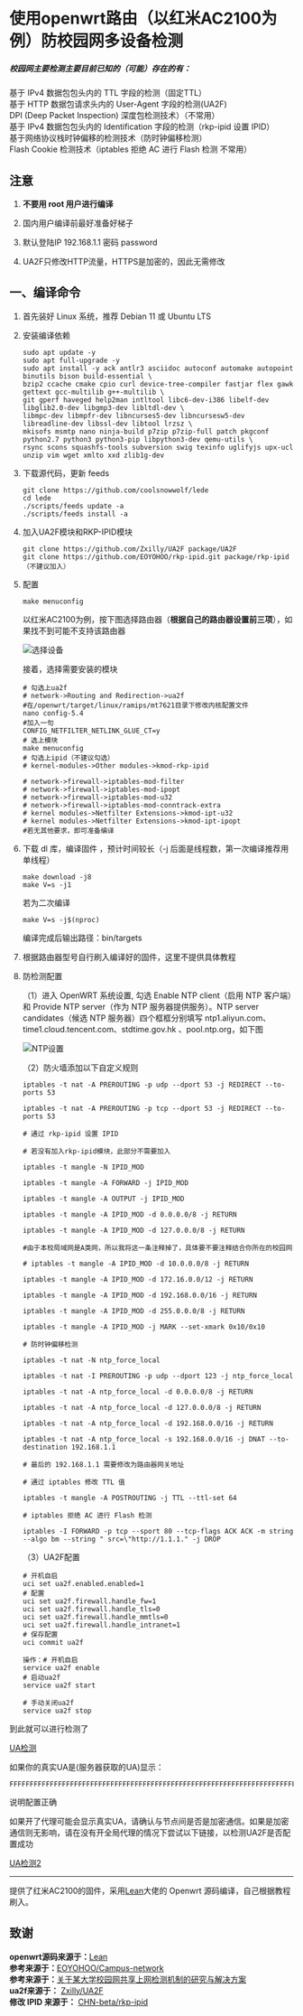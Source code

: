 # 使用openwrt路由（以红米AC2100为例）防校园网多设备检测

##### 校园网主要检测主要目前已知的（可能）存在的有：

基于 IPv4 数据包包头内的 TTL 字段的检测（固定TTL）<br>基于 HTTP 数据包请求头内的 User-Agent 字段的检测(UA2F)<br>DPI (Deep Packet Inspection) 深度包检测技术）（不常用）<br>基于 IPv4 数据包包头内的 Identification 字段的检测（rkp-ipid 设置 IPID）<br>基于网络协议栈时钟偏移的检测技术（防时钟偏移检测）<br>Flash Cookie 检测技术（iptables 拒绝 AC 进行 Flash 检测 不常用）

## 注意

1. **不要用 root 用户进行编译**

2. 国内用户编译前最好准备好梯子

3. 默认登陆IP 192.168.1.1 密码 password

4. UA2F只修改HTTP流量，HTTPS是加密的，因此无需修改

## 一、编译命令

1. 首先装好 Linux 系统，推荐 Debian 11 或 Ubuntu LTS

2. 安装编译依赖

   ```
   sudo apt update -y
   sudo apt full-upgrade -y
   sudo apt install -y ack antlr3 asciidoc autoconf automake autopoint binutils bison build-essential \
   bzip2 ccache cmake cpio curl device-tree-compiler fastjar flex gawk gettext gcc-multilib g++-multilib \
   git gperf haveged help2man intltool libc6-dev-i386 libelf-dev libglib2.0-dev libgmp3-dev libltdl-dev \
   libmpc-dev libmpfr-dev libncurses5-dev libncursesw5-dev libreadline-dev libssl-dev libtool lrzsz \
   mkisofs msmtp nano ninja-build p7zip p7zip-full patch pkgconf python2.7 python3 python3-pip libpython3-dev qemu-utils \
   rsync scons squashfs-tools subversion swig texinfo uglifyjs upx-ucl unzip vim wget xmlto xxd zlib1g-dev
   ```

3. 下载源代码，更新 feeds 

   ```
   git clone https://github.com/coolsnowwolf/lede
   cd lede
   ./scripts/feeds update -a
   ./scripts/feeds install -a
   ```

4. 加入UA2F模块和RKP-IPID模块

   ```
   git clone https://github.com/Zxilly/UA2F package/UA2F
   git clone https://github.com/EOYOHOO/rkp-ipid.git package/rkp-ipid（不建议加入）
   ```

5. 配置

   ```
   make menuconfig
   ```

   以红米AC2100为例，按下图选择路由器（**根据自己的路由器设置前三项**），如果找不到可能不支持该路由器

   ![选择设备](https://github.com/wzt0921/Openwrt-Network/raw/main/images/%E9%80%89%E6%8B%A9%E8%AE%BE%E5%A4%87.PNG)

   接着，选择需要安装的模块

   ```
   # 勾选上ua2f
   # network->Routing and Redirection->ua2f
   #在/openwrt/target/linux/ramips/mt7621目录下修改内核配置文件
   nano config-5.4
   #加入一句
   CONFIG_NETFILTER_NETLINK_GLUE_CT=y
   # 选上模块
   make menuconfig
   # 勾选上ipid（不建议勾选）
   # kernel-modules->Other modules->kmod-rkp-ipid
   
   # network->firewall->iptables-mod-filter
   # network->firewall->iptables-mod-ipopt
   # network->firewall->iptables-mod-u32
   # network->firewall->iptables-mod-conntrack-extra
   # kernel modules->Netfilter Extensions->kmod-ipt-u32
   # kernel modules->Netfilter Extensions->kmod-ipt-ipopt
   #若无其他要求，即可准备编译
   ```

6. 下载 dl 库，编译固件 ，预计时间较长（-j 后面是线程数，第一次编译推荐用单线程）

   ```
   make download -j8
   make V=s -j1
   ```

   若为二次编译

   ```
   make V=s -j$(nproc)
   ```

   编译完成后输出路径：bin/targets

7. 根据路由器型号自行刷入编译好的固件，这里不提供具体教程

8. 防检测配置

   （1）进入 OpenWRT 系统设置, 勾选 Enable NTP client（启用 NTP 客户端）和 Provide NTP server（作为 NTP 服务器提供服务）。NTP server candidates（候选 NTP 服务器）四个框框分别填写 ntp1.aliyun.com、time1.cloud.tencent.com、stdtime.gov.hk 、pool.ntp.org，如下图

   ![NTP设置](https://github.com/wzt0921/Openwrt-Network/raw/main/images/NTP%E8%AE%BE%E7%BD%AE.PNG)

   （2）防火墙添加以下自定义规则

   ```
   iptables -t nat -A PREROUTING -p udp --dport 53 -j REDIRECT --to-ports 53
   
   iptables -t nat -A PREROUTING -p tcp --dport 53 -j REDIRECT --to-ports 53
   
   # 通过 rkp-ipid 设置 IPID
   
   # 若没有加入rkp-ipid模块，此部分不需要加入
   
   iptables -t mangle -N IPID_MOD
   
   iptables -t mangle -A FORWARD -j IPID_MOD
   
   iptables -t mangle -A OUTPUT -j IPID_MOD
   
   iptables -t mangle -A IPID_MOD -d 0.0.0.0/8 -j RETURN
   
   iptables -t mangle -A IPID_MOD -d 127.0.0.0/8 -j RETURN
   
   #由于本校局域网是A类网，所以我将这一条注释掉了，具体要不要注释结合你所在的校园网
   
   # iptables -t mangle -A IPID_MOD -d 10.0.0.0/8 -j RETURN
   
   iptables -t mangle -A IPID_MOD -d 172.16.0.0/12 -j RETURN
   
   iptables -t mangle -A IPID_MOD -d 192.168.0.0/16 -j RETURN
   
   iptables -t mangle -A IPID_MOD -d 255.0.0.0/8 -j RETURN
   
   iptables -t mangle -A IPID_MOD -j MARK --set-xmark 0x10/0x10
   
   # 防时钟偏移检测
   
   iptables -t nat -N ntp_force_local
   
   iptables -t nat -I PREROUTING -p udp --dport 123 -j ntp_force_local
   
   iptables -t nat -A ntp_force_local -d 0.0.0.0/8 -j RETURN
   
   iptables -t nat -A ntp_force_local -d 127.0.0.0/8 -j RETURN
   
   iptables -t nat -A ntp_force_local -d 192.168.0.0/16 -j RETURN
   
   iptables -t nat -A ntp_force_local -s 192.168.0.0/16 -j DNAT --to-destination 192.168.1.1
   
   # 最后的 192.168.1.1 需要修改为路由器网关地址
   
   # 通过 iptables 修改 TTL 值
   
   iptables -t mangle -A POSTROUTING -j TTL --ttl-set 64
   
   # iptables 拒绝 AC 进行 Flash 检测
   
   iptables -I FORWARD -p tcp --sport 80 --tcp-flags ACK ACK -m string --algo bm --string " src=\"http://1.1.1." -j DROP
   ```

   （3）UA2F配置

   ```
   # 开机自启
   uci set ua2f.enabled.enabled=1
   # 配置
   uci set ua2f.firewall.handle_fw=1
   uci set ua2f.firewall.handle_tls=0
   uci set ua2f.firewall.handle_mmtls=0
   uci set ua2f.firewall.handle_intranet=1
   # 保存配置
   uci commit ua2f
   
   操作：# 开机自启
   service ua2f enable
   # 启动ua2f
   service ua2f start
   
   # 手动关闭ua2f
   service ua2f stop		
   ```

到此就可以进行检测了

[UA检测](http://ua.233996.xyz/)

如果你的真实UA是(服务器获取的UA)显示：

```
FFFFFFFFFFFFFFFFFFFFFFFFFFFFFFFFFFFFFFFFFFFFFFFFFFFFFFFFFFFFFFFFFFFFFFFFFFFF
```

说明配置正确

如果开了代理可能会显示真实UA，请确认与节点间是否是加密通信。如果是加密通信则无影响，请在没有开全局代理的情况下尝试以下链接，以检测UA2F是否配置成功

[UA检测2](http://9n4.cn/)

----------------------------------------------------------------------------------------------------------------------------------------

提供了红米AC2100的固件，采用[Lean](https://github.com/coolsnowwolf/lede)大佬的 Openwrt 源码编译，自己根据教程刷入。

## 致谢

**openwrt源码来源于：**[Lean](https://github.com/coolsnowwolf/lede)<br>**参考来源于：**[EOYOHOO/Campus-network](https://github.com/EOYOHOO/Campus-network)<br>**参考来源于：**[关于某大学校园网共享上网检测机制的研究与解决方案](https://www.sunbk201.site/posts/crack-campus-network.html)<br>**ua2f来源于：** [Zxilly/UA2F](https://github.com/Zxilly/UA2F)<br>**修改 IPID 来源于：** [CHN-beta/rkp-ipid](https://github.com/CHN-beta/rkp-ipid)<br>
